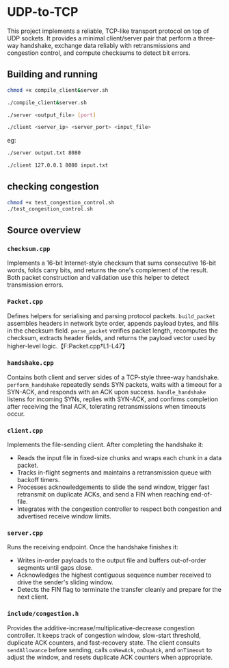 # UDP-to-TCP

This project implements a reliable, TCP-like transport protocol on top of UDP sockets.  It provides a minimal client/server pair that perform a three-way handshake, exchange data reliably with retransmissions and congestion control, and compute checksums to detect bit errors.

## Building and running

```bash
chmod +x compile_client&server.sh

./compile_client&server.sh
```

```bash
./server <output_file> [port]

./client <server_ip> <server_port> <input_file>
```

eg:
```bash
./server output.txt 8080

./client 127.0.0.1 8080 input.txt

```
## checking congestion

```bash
chmod +x test_congestion_control.sh
./test_congestion_control.sh
```

## Source overview

### `checksum.cpp`
Implements a 16-bit Internet-style checksum that sums consecutive 16-bit words, folds carry bits, and returns the one's complement of the result.  Both packet construction and validation use this helper to detect transmission errors.

### `Packet.cpp`
Defines helpers for serialising and parsing protocol packets.  `build_packet` assembles headers in network byte order, appends payload bytes, and fills in the checksum field.  `parse_packet` verifies packet length, recomputes the checksum, extracts header fields, and returns the payload vector used by higher-level logic.【F:Packet.cpp†L1-L47】

### `handshake.cpp`
Contains both client and server sides of a TCP-style three-way handshake.  `perform_handshake` repeatedly sends SYN packets, waits with a timeout for a SYN-ACK, and responds with an ACK upon success.  `handle_handshake` listens for incoming SYNs, replies with SYN-ACK, and confirms completion after receiving the final ACK, tolerating retransmissions when timeouts occur.

### `client.cpp`
Implements the file-sending client.  After completing the handshake it:
- Reads the input file in fixed-size chunks and wraps each chunk in a data packet.
- Tracks in-flight segments and maintains a retransmission queue with backoff timers.
- Processes acknowledgements to slide the send window, trigger fast retransmit on duplicate ACKs, and send a FIN when reaching end-of-file.
- Integrates with the congestion controller to respect both congestion and advertised receive window limits.

### `server.cpp`
Runs the receiving endpoint.  Once the handshake finishes it:
- Writes in-order payloads to the output file and buffers out-of-order segments until gaps close.
- Acknowledges the highest contiguous sequence number received to drive the sender's sliding window.
- Detects the FIN flag to terminate the transfer cleanly and prepare for the next client.

### `include/congestion.h`
Provides the additive-increase/multiplicative-decrease congestion controller.  It keeps track of congestion window, slow-start threshold, duplicate ACK counters, and fast-recovery state.  The client consults `sendAllowance` before sending, calls `onNewAck`, `onDupAck`, and `onTimeout` to adjust the window, and resets duplicate ACK counters when appropriate.